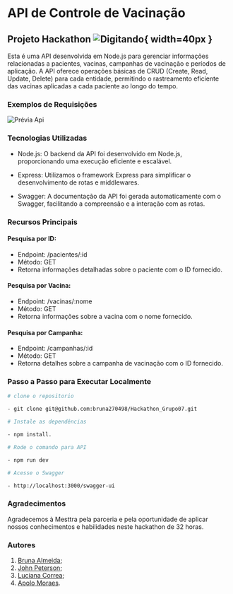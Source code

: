 # API de Controle de Vacinação 
## Projeto Hackathon            ![Digitando](digitando.jpeg){ width=40px }
 Esta é uma API desenvolvida em Node.js para gerenciar informações relacionadas a pacientes, vacinas, campanhas de vacinação e períodos de aplicação. A API oferece operações básicas de CRUD (Create, Read, Update, Delete) para cada entidade, permitindo o rastreamento eficiente das vacinas aplicadas a cada paciente ao longo do tempo.
 
### Exemplos de Requisições

![Prévia Api](img/swegger.gif)

### Tecnologias Utilizadas
- Node.js: O backend da API foi desenvolvido em Node.js, proporcionando uma execução eficiente e escalável.
  
- Express: Utilizamos o framework Express para simplificar o desenvolvimento de rotas e middlewares.
 
- Swagger: A documentação da API foi gerada automaticamente com o Swagger, facilitando a compreensão e a interação com as rotas.

### Recursos Principais

 #### Pesquisa por ID:
- Endpoint: /pacientes/:id
- Método: GET
- Retorna informações detalhadas sobre o paciente com o ID fornecido.
  
 #### Pesquisa por Vacina:

- Endpoint: /vacinas/:nome
- Método: GET
- Retorna informações sobre a vacina com o nome fornecido.
  
#### Pesquisa por Campanha:

- Endpoint: /campanhas/:id
- Método: GET
- Retorna detalhes sobre a campanha de vacinação com o ID fornecido.

### Passo a Passo para Executar Localmente
 ```bash
 # clone o repositorio
 
- git clone git@github.com:bruna270498/Hackathon_Grupo07.git

# Instale as dependências

- npm install.

# Rode o comando para API

- npm run dev

# Acesse o Swagger

- http://localhost:3000/swagger-ui

```

### Agradecimentos
Agradecemos à Mesttra pela parceria e pela oportunidade de aplicar nossos conhecimentos e habilidades neste hackathon de 32 horas.

### Autores
1. [Bruna Almeida](https://www.linkedin.com/in/bruna-almeida-soares/);
2. [John Peterson](https://www.linkedin.com/in/johnpeterson88/);
3. [Luciana Correa](https://www.linkedin.com/in/lucianacf/);
4. [Apolo Moraes](https://www.linkedin.com/in/apolomoraes/).
